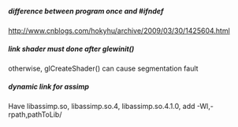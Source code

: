 ##### difference between program once and #ifndef
http://www.cnblogs.com/hokyhu/archive/2009/03/30/1425604.html


##### link shader must done after glewinit()
otherwise, glCreateShader() can cause segmentation fault


##### dynamic link for assimp
Have libassimp.so, libassimp.so.4, libassimp.so.4.1.0, add -Wl,-rpath,pathToLib/
